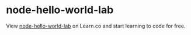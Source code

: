 # node-hello-world-lab
<p data-visibility='hidden'>View <a href='https://learn.co/lessons/node-hello-world-lab' title='node-hello-world-lab'>node-hello-world-lab</a> on Learn.co and start learning to code for free.</p>
